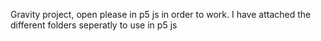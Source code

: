 Gravity project, open please in p5 js in order to work. I have attached the different folders seperatly to use in p5 js
